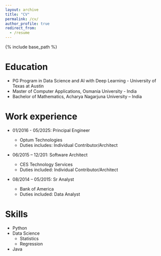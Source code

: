 ```yaml
---
layout: archive
title: "CV"
permalink: /cv/
author_profile: true
redirect_from:
  - /resume
---
```


{% include base_path %}

Education
======
* PG Program in Data Science and AI with Deep Learning - University of Texas at Austin
* Master of Computer Applications, Osmania University - India
* Bachelor of Mathematics, Acharya Nagarjuna University – India


Work experience
======
* 01/2016 - 05/2025: Principal Engineer
  * Optum Technologies
  * Duties includes: Individual Contributor/Architect

* 06/2015 – 12/201: Software Architect
  * CES Technology Services
  * Duties included: Individual Contributor/Architect

* 08/2014 – 05/2015: Sr Analyst
  * Bank of America
  * Duties included: Data Analyst




Skills
======
* Python
* Data Science
  * Statistics
  * Regression
* Java

<!-- Publications
======
  <ul>{% for post in site.publications reversed %}
    {% include archive-single-cv.html %}
  {% endfor %}</ul>

Talks
======
  <ul>{% for post in site.talks reversed %}
    {% include archive-single-talk-cv.html  %}
  {% endfor %}</ul>

Teaching
======
  <ul>{% for post in site.teaching reversed %}
    {% include archive-single-cv.html %}
  {% endfor %}</ul>

Service and leadership
======
* Currently signed in to 43 different slack teams -->
